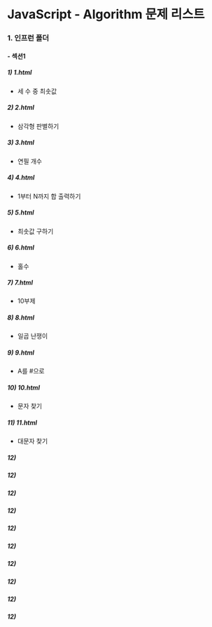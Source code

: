 #  JavaScript - Algorithm 문제 리스트



### 1. 인프런 폴더

#### - 섹션1

#####  1)  1.html

- 세 수 중 최솟값

##### 2)  2.html

- 삼각형 판별하기

##### 3)  3.html

- 연필 개수

##### 4)  4.html

- 1부터 N까지 합 출력하기

##### 5)  5.html

- 최솟값 구하기

##### 6) 6.html

- 홀수

##### 7) 7.html

- 10부제

##### 8) 8.html

- 일곱 난쟁이

##### 9) 9.html

- A를 #으로

##### 10) 10.html

- 문자 찾기

##### 11) 11.html

- 대문자 찾기

##### 12)

##### 12)

##### 12)

##### 12)

##### 12)

##### 12)

##### 12)

##### 12)

##### 12)

##### 12)

